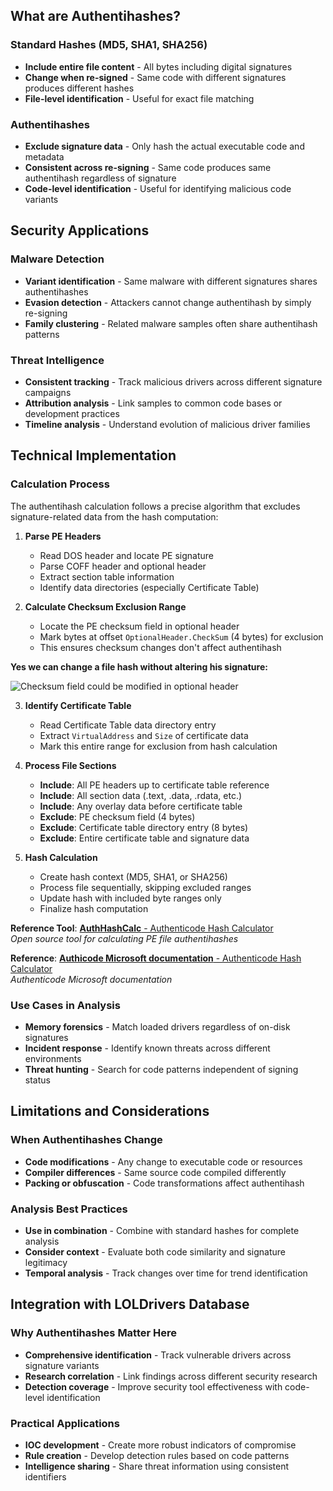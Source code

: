 ## What are Authentihashes?

### Standard Hashes (MD5, SHA1, SHA256)
- **Include entire file content** - All bytes including digital signatures
- **Change when re-signed** - Same code with different signatures produces different hashes
- **File-level identification** - Useful for exact file matching

### Authentihashes
- **Exclude signature data** - Only hash the actual executable code and metadata
- **Consistent across re-signing** - Same code produces same authentihash regardless of signature
- **Code-level identification** - Useful for identifying malicious code variants

## Security Applications

### Malware Detection
- **Variant identification** - Same malware with different signatures shares authentihashes
- **Evasion detection** - Attackers cannot change authentihash by simply re-signing
- **Family clustering** - Related malware samples often share authentihash patterns

### Threat Intelligence
- **Consistent tracking** - Track malicious drivers across different signature campaigns
- **Attribution analysis** - Link samples to common code bases or development practices
- **Timeline analysis** - Understand evolution of malicious driver families

## Technical Implementation

### Calculation Process
The authentihash calculation follows a precise algorithm that excludes signature-related data from the hash computation:

1. **Parse PE Headers**
   - Read DOS header and locate PE signature
   - Parse COFF header and optional header
   - Extract section table information
   - Identify data directories (especially Certificate Table)

2. **Calculate Checksum Exclusion Range**
   - Locate the PE checksum field in optional header
   - Mark bytes at offset `OptionalHeader.CheckSum` (4 bytes) for exclusion
   - This ensures checksum changes don't affect authentihash

**Yes we can change a file hash without altering his signature:**

![Checksum field could be modified in optional header](cff.png)

3. **Identify Certificate Table**
   - Read Certificate Table data directory entry
   - Extract `VirtualAddress` and `Size` of certificate data
   - Mark this entire range for exclusion from hash calculation

4. **Process File Sections**
   - **Include**: All PE headers up to certificate table reference
   - **Include**: All section data (.text, .data, .rdata, etc.)
   - **Include**: Any overlay data before certificate table
   - **Exclude**: PE checksum field (4 bytes)
   - **Exclude**: Certificate table directory entry (8 bytes)
   - **Exclude**: Entire certificate table and signature data

5. **Hash Calculation**
   - Create hash context (MD5, SHA1, or SHA256)
   - Process file sequentially, skipping excluded ranges
   - Update hash with included byte ranges only
   - Finalize hash computation

**Reference Tool**: [**AuthHashCalc** - Authenticode Hash Calculator](https://github.com/hfiref0x/AuthHashCalc)  
*Open source tool for calculating PE file authentihashes*

**Reference**: [**Authicode Microsoft documentation** - Authenticode Hash Calculator](https://learn.microsoft.com/en-us/windows-hardware/drivers/install/authenticode)  
*Authenticode Microsoft documentation*

### Use Cases in Analysis
- **Memory forensics** - Match loaded drivers regardless of on-disk signatures
- **Incident response** - Identify known threats across different environments
- **Threat hunting** - Search for code patterns independent of signing status

## Limitations and Considerations

### When Authentihashes Change
- **Code modifications** - Any change to executable code or resources
- **Compiler differences** - Same source code compiled differently
- **Packing or obfuscation** - Code transformations affect authentihash

### Analysis Best Practices
- **Use in combination** - Combine with standard hashes for complete analysis
- **Consider context** - Evaluate both code similarity and signature legitimacy
- **Temporal analysis** - Track changes over time for trend identification

## Integration with LOLDrivers Database

### Why Authentihashes Matter Here
- **Comprehensive identification** - Track vulnerable drivers across signature variants
- **Research correlation** - Link findings across different security research
- **Detection coverage** - Improve security tool effectiveness with code-level identification

### Practical Applications
- **IOC development** - Create more robust indicators of compromise
- **Rule creation** - Develop detection rules based on code patterns
- **Intelligence sharing** - Share threat information using consistent identifiers
